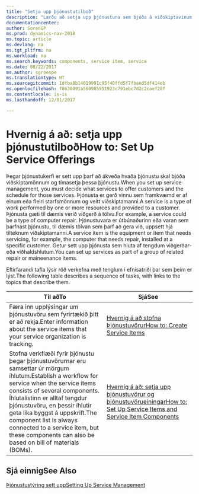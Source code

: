 ```yaml
---
title: "Setja upp þjónustutilboð"
description: "Lærðu að setja upp þjónustuna sem bjóða á viðskiptavinum."
documentationcenter: 
author: SorenGP
ms.prod: dynamics-nav-2018
ms.topic: article
ms.devlang: na
ms.tgt_pltfrm: na
ms.workload: na
ms.search.keywords: components, service item, service
ms.date: 08/22/2017
ms.author: sgroespe
ms.translationtype: HT
ms.sourcegitcommit: 1dfba8b14019991c95f40ffd5f7fbaed5df414eb
ms.openlocfilehash: f8630091a560985951923c791ebc7d2c2caef28f
ms.contentlocale: is-is
ms.lasthandoff: 12/01/2017

---
```


# <a name="how-to-set-up-service-offerings"></a><span data-ttu-id="e2f3a-103">Hvernig á að: setja upp þjónustutilboð</span><span class="sxs-lookup"><span data-stu-id="e2f3a-103">How to: Set Up Service Offerings</span></span>
<span data-ttu-id="e2f3a-104">Þegar þjónustukerfi er sett upp þarf að ákveða hvaða þjónustu skal bjóða viðskiptamönnum og tímasetja þessa þjónustu.</span><span class="sxs-lookup"><span data-stu-id="e2f3a-104">When you set up service management, you must decide what services to offer customers and the schedule for those services.</span></span> <span data-ttu-id="e2f3a-105">Þjónusta er gerð vinnu sem framkvæmd er af einum eða fleiri starfsmönnum og veitt viðskiptamanni.</span><span class="sxs-lookup"><span data-stu-id="e2f3a-105">A service is a type of work performed by one or more resources and provided to a customer.</span></span> <span data-ttu-id="e2f3a-106">Þjónusta gæti til dæmis verið viðgerð á tölvu.</span><span class="sxs-lookup"><span data-stu-id="e2f3a-106">For example, a service could be a type of computer repair.</span></span> <span data-ttu-id="e2f3a-107">Þjónustuvara er útbúnaðurinn eða varan sem þarfnast þjónustu, til dæmis tölvan sem þarf að gera við, uppsett hjá tilteknum viðskiptamanni.</span><span class="sxs-lookup"><span data-stu-id="e2f3a-107">A service item is the equipment or item that needs servicing, for example, the computer that needs repair, installed at a specific customer.</span></span> <span data-ttu-id="e2f3a-108">Getur sett upp þjónusta sem hluta af tengdum viðgerðar- eða viðhaldshlutum.</span><span class="sxs-lookup"><span data-stu-id="e2f3a-108">You can set up services as part of a group of related repair or maineenance items.</span></span>  
  
<span data-ttu-id="e2f3a-109">Eftirfarandi tafla lýsir röð verkefna með tenglum í efnisatriði þar sem þeim er lýst.</span><span class="sxs-lookup"><span data-stu-id="e2f3a-109">The following table describes a sequence of tasks, with links to the topics that describe them.</span></span>  
  
|<span data-ttu-id="e2f3a-110">**Til að**</span><span class="sxs-lookup"><span data-stu-id="e2f3a-110">**To**</span></span>|<span data-ttu-id="e2f3a-111">**Sjá**</span><span class="sxs-lookup"><span data-stu-id="e2f3a-111">**See**</span></span>|  
|------------|-------------|  
|<span data-ttu-id="e2f3a-112">Færa inn upplýsingar um þjónustuvöru sem fyrirtækið þitt er að rekja.</span><span class="sxs-lookup"><span data-stu-id="e2f3a-112">Enter information about the service items that your service organization is tracking.</span></span>|[<span data-ttu-id="e2f3a-113">Hvernig á að stofna Þjónustuvörur</span><span class="sxs-lookup"><span data-stu-id="e2f3a-113">How to: Create Service Items</span></span>](service-how-to-create-service-items.md)|  
|<span data-ttu-id="e2f3a-114">Stofna verkflæði fyrir þjónustu þegar þjónustuvörurnar eru samsettar úr mörgum íhlutum.</span><span class="sxs-lookup"><span data-stu-id="e2f3a-114">Establish a workflow for service when the service items consists of several components.</span></span> <span data-ttu-id="e2f3a-115">Íhlutalistinn er alltaf tengdur þjónustuvöru, en þessir íhlutir geta líka byggst á uppskrift.</span><span class="sxs-lookup"><span data-stu-id="e2f3a-115">The component list is always connected to a service item, but these components can also be based on bill of materials (BOMs).</span></span>|[<span data-ttu-id="e2f3a-116">Hvernig á að: setja upp þjónustuvörur og þjónustuvörueiningar</span><span class="sxs-lookup"><span data-stu-id="e2f3a-116">How to: Set Up Service Items and Service Item Components</span></span>](service-how-setup-service-items.md)|  
  
## <a name="see-also"></a><span data-ttu-id="e2f3a-117">Sjá einnig</span><span class="sxs-lookup"><span data-stu-id="e2f3a-117">See Also</span></span>  
[<span data-ttu-id="e2f3a-118">Þjónustustýring sett upp</span><span class="sxs-lookup"><span data-stu-id="e2f3a-118">Setting Up Service Management</span></span>](service-setup-service.md)   
